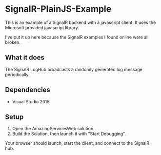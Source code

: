 # SignalR-PlainJS-Example #

This is an example of a SignalR backend with a javascript client. It uses the Microsoft provided javascript library.

I've put it up here because the SignalR examples I found online were all broken.

## What it does ##

The SignalR LogHub broadcasts a randomly generated log message periodically.

## Dependencies ##

- Visual Studio 2015

## Setup ##
    
1. Open the AmazingServicesWeb solution.
2. Build the Solution, then launch it with "Start Debugging".

Your browser should launch, start the client, and connect to the SignalR hub.
